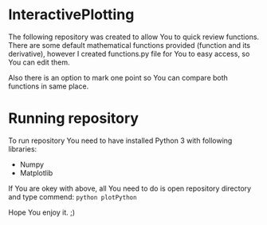 # InteractivePlotting
The following repository was created to allow You to quick review functions. There are some default mathematical functions provided (function and its derivative), however I created functions.py file for You to easy access, so You can edit them. 

Also there is an option to mark one point so You can compare both functions in same place.

# Running repository 
To run repository You need to have installed Python 3 with following libraries:
  - Numpy
  - Matplotlib

If You are okey with above, all You need to do is open repository directory and type commend:
`python plotPython`

Hope You enjoy it. ;)
